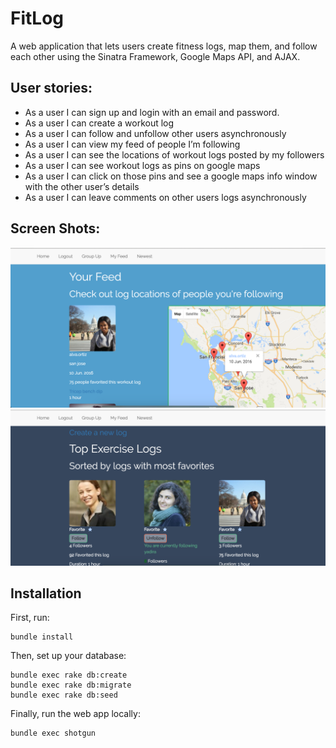 # FitLog
A web application that lets users create fitness logs, map them, and follow each other using the Sinatra Framework, Google Maps API, and AJAX.

## User stories:
* As a user I can sign up and login with an email and password.
* As a user I can create a workout log
* As a user I can follow and unfollow other users asynchronously
* As a user I can view my feed of people I’m following
* As a user I can see the locations of workout logs posted by my followers
* As a user I can see workout logs as pins on google maps
* As a user I can click on those pins and see a google maps info window with the other user’s details
* As a user I can leave comments on other users logs asynchronously

## Screen Shots:

![Posting Page](/Feed_page.png)
![Home page](/Home_page.png)

## Installation
First, run: 

```
bundle install
```

Then, set up your database:

```
bundle exec rake db:create
bundle exec rake db:migrate
bundle exec rake db:seed
```

Finally, run the web app locally:

```
bundle exec shotgun
```

